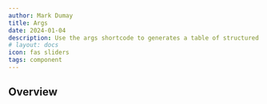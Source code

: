 ```yaml
---
author: Mark Dumay
title: Args
date: 2024-01-04
description: Use the args shortcode to generates a table of structured arguments.
# layout: docs
icon: fas sliders
tags: component
---
```


## Overview



